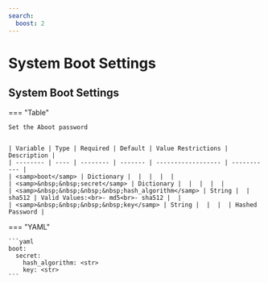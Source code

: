 ```yaml
---
search:
  boost: 2
---
```


# System Boot Settings
## System Boot Settings

=== "Table"

    Set the Aboot password


    | Variable | Type | Required | Default | Value Restrictions | Description |
    | -------- | ---- | -------- | ------- | ------------------ | ----------- |
    | <samp>boot</samp> | Dictionary |  |  |  |  |
    | <samp>&nbsp;&nbsp;secret</samp> | Dictionary |  |  |  |  |
    | <samp>&nbsp;&nbsp;&nbsp;&nbsp;hash_algorithm</samp> | String |  | sha512 | Valid Values:<br>- md5<br>- sha512 |  |
    | <samp>&nbsp;&nbsp;&nbsp;&nbsp;key</samp> | String |  |  |  | Hashed Password |

=== "YAML"

    ```yaml
    boot:
      secret:
        hash_algorithm: <str>
        key: <str>
    ```
